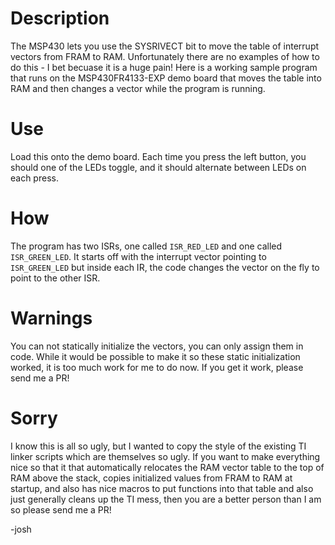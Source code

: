 # Description

The MSP430 lets you use the SYSRIVECT bit to move the table of interrupt vectors from FRAM to RAM. Unfortunately there are no examples of how to do this - I bet becuase it is a huge pain! Here is a working sample program that runs on the MSP430FR4133-EXP demo board that moves the table into RAM and then changes a vector while the program is running.

# Use

Load this onto the demo board. Each time you press the left button, you should one of the LEDs toggle, and it should alternate between LEDs on each press. 

# How

The program has two ISRs, one called `ISR_RED_LED` and one called `ISR_GREEN_LED`. It starts off with the interrupt vector pointing to `ISR_GREEN_LED` but inside each IR, the code changes the vector on the fly to point to the other ISR.  
 
# Warnings

You can not statically initialize the vectors, you can only assign them in code. While it would be possible to make it so these static initialization worked, it is too much work for me to do now. If you get it work, please send me a PR!

# Sorry

I know this is all so ugly, but I wanted to copy the style of the existing TI linker scripts which are themselves so ugly. If you want to make everything nice so that it that automatically relocates the RAM vector table to the top of RAM above the stack, copies initialized values from FRAM to RAM at startup, and also has nice macros to put functions into that table and also just generally cleans up the TI mess, then you are a better person than I am so please send me a PR!  

-josh
